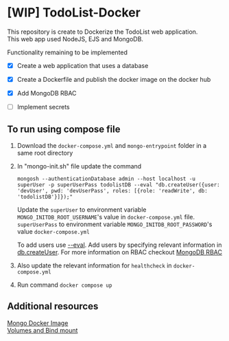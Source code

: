 # [WIP] TodoList-Docker
This repository is create to Dockerize the TodoList web application.  
This web app used NodeJS, EJS and MongoDB.  

Functionality remaining to be implemented
- [x] Create a web application that uses a database
- [x] Create a Dockerfile and publish the docker image on the docker hub
- [x] Add MongoDB RBAC 
- [ ] Implement secrets


## To run using compose file
1. Download the `docker-compose.yml` and `mongo-entrypoint` folder in a same root directory
2. In "mongo-init.sh" file update the command 
    ```shell
    mongosh --authenticationDatabase admin --host localhost -u superUser -p superUserPass todolistDB --eval "db.createUser({user: 'devUser', pwd: 'devUserPass', roles: [{role: 'readWrite', db: 'todolistDB'}]});"
    ```
    Update the `superUser` to environment variable `MONGO_INITDB_ROOT_USERNAME`'s value in `docker-compose.yml` file. `superUserPass` to environment variable `MONGO_INITDB_ROOT_PASSWORD`'s value `docker-compose.yml`  

    To add users use  [--eval](https://www.mongodb.com/docs/mongodb-shell/reference/options/#std-option-mongosh.--eval). Add users by specifying relevant information in [db.createUser](https://www.mongodb.com/docs/manual/reference/method/db.createUser/). For more information on RBAC checkout [MongoDB RBAC](https://www.mongodb.com/docs/manual/core/authorization/) 

3. Also update the relevant information for `healthcheck` in `docker-compose.yml`  

4. Run command `docker compose up`

## Additional resources
[Mongo Docker Image](https://hub.docker.com/_/mongo)   
[Volumes and Bind mount](https://www.atatus.com/blog/docker-volumes-vs-bind-mounts/#:~:text=Compared%20to%20Bind%20Mounts%2C%20Volumes,storage%20on%20your%20local%20machine.)


